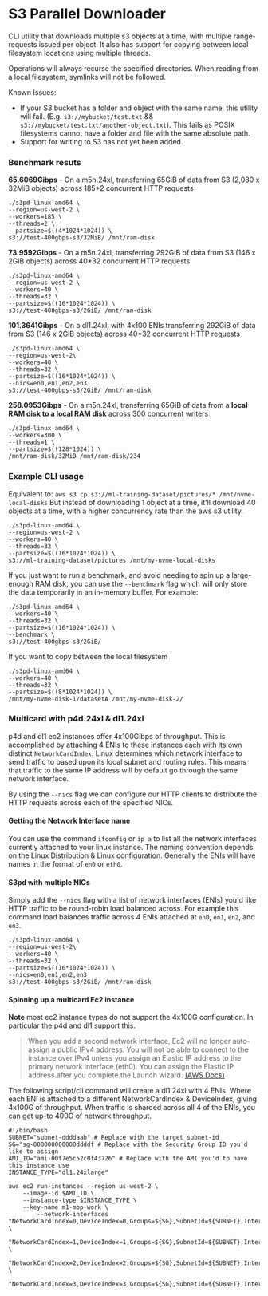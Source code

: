 # S3 Parallel Downloader

CLI utility that downloads multiple s3 objects at a time, with multiple range-requests issued per object.
It also has support for copying between local filesystem locations using multiple threads.

Operations will always recurse the specified directories. When reading from a local filesystem, symlinks will not be followed.

Known Issues:
- If your S3 bucket has a folder and object with the same name, this utility will fail. (E.g. `s3://mybucket/test.txt` && `s3://mybucket/test.txt/another-object.txt`). This fails as POSIX filesystems cannot have a folder and file with the same absolute path.
- Support for writing to S3 has not yet been added.

### Benchmark resuts

**65.6069Gibps** - On a m5n.24xl, transferring 65GiB of data from S3 (2,080 x 32MiB objects) across 185*2 concurrent HTTP requests
```
./s3pd-linux-amd64 \
--region=us-west-2 \
--workers=185 \
--threads=2 \
--partsize=$((4*1024*1024)) \
s3://test-400gbps-s3/32MiB/ /mnt/ram-disk
```

**73.9592Gibps** - On a m5n.24xl, transferring 292GiB of data from S3 (146 x 2GiB objects) across 40*32 concurrent HTTP requests
```
./s3pd-linux-amd64 \
--region=us-west-2 \
--workers=40 \
--threads=32 \
--partsize=$((16*1024*1024)) \
s3://test-400gbps-s3/2GiB/ /mnt/ram-disk
```

**101.3641Gibps** - On a dl1.24xl, with 4x100 ENIs transferring 292GiB of data from S3 (146 x 2GiB objects) across 40*32 concurrent HTTP requests
```
./s3pd-linux-amd64 \
--region=us-west-2\
--workers=40 \
--threads=32 \
--partsize=$((16*1024*1024)) \
--nics=en0,en1,en2,en3
s3://test-400gbps-s3/2GiB/ /mnt/ram-disk
```

**258.0953Gibps** - On a m5n.24xl, transferring 65GiB of data from a **local RAM disk to a local RAM disk** across 300 concurrent writers
```
./s3pd-linux-amd64 \
--workers=300 \
--threads=1 \
--partsize=$((128*1024)) \
/mnt/ram-disk/32MiB /mnt/ram-disk/234
```


### Example CLI usage
Equivalent to: `aws s3 cp s3://ml-training-dataset/pictures/* /mnt/nvme-local-disks`
But instead of downloading 1 object at a time, it'll download 40 objects at a time, with a higher concurrency rate than the aws s3 utility.

```
./s3pd-linux-amd64 \
--region=us-west-2 \
--workers=40 \
--threads=32 \
--partsize=$((16*1024*1024)) \
s3://ml-training-dataset/pictures /mnt/my-nvme-local-disks
```

If you just want to run a benchmark, and avoid needing to spin up a large-enough RAM disk, you can use the `--benchmark` flag which will only store the data temporarily in an in-memory buffer. For example:
```
./s3pd-linux-amd64 \
--workers=40 \
--threads=32 \
--partsize=$((16*1024*1024)) \
--benchmark \
s3://test-400gbps-s3/2GiB/
```

If you want to copy between the local filesystem 
```
./s3pd-linux-amd64 \
--workers=40 \
--threads=32 \
--partsize=$((8*1024*1024)) \
/mnt/my-nvme-disk-1/datasetA /mnt/my-nvme-disk-2/
```

### Multicard with p4d.24xl & dl1.24xl
p4d and dl1 ec2 instances offer 4x100Gibps of throughput. This is accomplished by attaching 4 ENIs 
to these instances each with its own distinct `NetworkCardIndex`. Linux determines which network interface 
to send traffic to based upon its local subnet and routing rules. This means that traffic to the same IP 
address will by default go through the same network interface.

By using the `--nics` flag we can configure our HTTP clients to distribute the HTTP requests across each of the specified NICs. 

#### Getting the Network Interface name

You can use the command `ifconfig` or `ip a` to list all the network interfaces currently attached to your linux instance. 
The naming convention depends on the Linux Distribution & Linux configuration. Generally the ENIs will have names
in the format of `en0` or `eth0`.

#### S3pd with multiple NICs

Simply add the `--nics` flag with a list of network interfaces (ENIs) you'd like HTTP traffic to be round-robin load balanced across.
For example this command load balances traffic across 4 ENIs attached at `en0`, `en1`, `en2`, and `en3`.

```
./s3pd-linux-amd64 \
--region=us-west-2\
--workers=40 \
--threads=32 \
--partsize=$((16*1024*1024)) \
--nics=en0,en1,en2,en3
s3://test-400gbps-s3/2GiB/ /mnt/ram-disk
```

#### Spinning up a multicard Ec2 instance 
**Note** most ec2 instance types do not support the 4x100G configuration.
In particular the p4d and dl1 support this.

> When you add a second network interface, Ec2 will no longer auto-assign a public IPv4 address.
You will not be able to connect to the instance over IPv4 unless you assign an Elastic IP address to the primary
network interface (eth0). You can assign the Elastic IP address after you complete the Launch wizard.
[(AWS Docs)](https://docs.aws.amazon.com/AWSEC2/latest/UserGuide/MultipleIP.html#assignIP-launch)


The following script/cli command will create a dl1.24xl with 4 ENIs. Where each
ENI is attached to a different NetworkCardIndex & DeviceIndex, giving 4x100G of throughput.
When traffic is sharded across all 4 of the ENIs, you can get up-to 400G of network throughput.

```
#!/bin/bash
SUBNET="subnet-ddddaab" # Replace with the target subnet-id
SG="sg-000000000000ddddf # Replace with the Security Group ID you'd like to assign
AMI_ID="ami-00f7e5c52c0f43726" # Replace with the AMI you'd to have this instance use
INSTANCE_TYPE="dl1.24xlarge"

aws ec2 run-instances --region us-west-2 \
	--image-id $AMI_ID \
	--instance-type $INSTANCE_TYPE \
	--key-name m1-mbp-work \
        --network-interfaces "NetworkCardIndex=0,DeviceIndex=0,Groups=${SG},SubnetId=${SUBNET},InterfaceType=efa" \
                             "NetworkCardIndex=1,DeviceIndex=1,Groups=${SG},SubnetId=${SUBNET},InterfaceType=efa" \
                             "NetworkCardIndex=2,DeviceIndex=2,Groups=${SG},SubnetId=${SUBNET},InterfaceType=efa" \
                             "NetworkCardIndex=3,DeviceIndex=3,Groups=${SG},SubnetId=${SUBNET},InterfaceType=efa"
```
